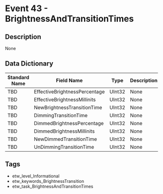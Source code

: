 # Event 43 - BrightnessAndTransitionTimes

## Description
None

## Data Dictionary
|Standard Name|Field Name|Type|Description|Sample Value|
|---|---|---|---|---|
|TBD|EffectiveBrightnessPercentage|UInt32|None|`None`|
|TBD|EffectiveBrightnessMillinits|UInt32|None|`None`|
|TBD|NewBrightnessTransitionTime|UInt32|None|`None`|
|TBD|DimmingTransitionTime|UInt32|None|`None`|
|TBD|DimmedBrightnessPercentage|UInt32|None|`None`|
|TBD|DimmedBrightnessMillinits|UInt32|None|`None`|
|TBD|NewDimmedTransitionTime|UInt32|None|`None`|
|TBD|UnDimmingTransitionTime|UInt32|None|`None`|

## Tags
* etw_level_Informational
* etw_keywords_BrightnessTransition
* etw_task_BrightnessAndTransitionTimes
